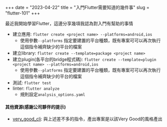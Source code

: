 +++
date = "2023-04-22"
title = "入門Flutter需要知道的幾件事"
slug = "flutter-101"
+++

最近我開始學習Flutter，這邊分享幾項我認為對入門有幫助的事情

- 建立應用: `flutter create <project name> --platforms=android,ios`
    - 使用參數`--platforms` 指定要建置的平台種類，既有專案可可以再次執行這個指令補齊缺少的平台的檔案
- 建立library: `flutter create --template=package <project name>`
- 建立plugin(各平台的bridge程式碼): `flutter create --template=plugin <project name> --platforms=android,ios`
    - 使用參數`--platforms` 指定要建置的平台種類，既有專案可可以再次執行這個指令補齊缺少的平台的檔案
- 測試: `flutter test`
- linter: `flutter analyze`
    - 規則設定`analysis_options.yaml`

#### 其他資源(感謝公司夥伴的提示)
- [very_good_cli][1]: 與上述差不多的指令，產出專案是以該Very Good的風格產出




[1]: https://pub.dev/packages/very_good_cli




